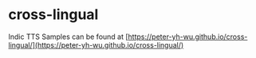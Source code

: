 # cross-lingual

Indic TTS Samples can be found at [https://peter-yh-wu.github.io/cross-lingual/](https://peter-yh-wu.github.io/cross-lingual/)